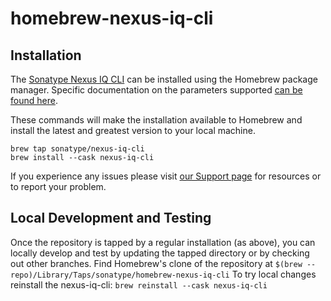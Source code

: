 <!--

    Copyright (c) 2021-present Sonatype, Inc. All rights reserved.
    Includes the third-party code listed at http://links.sonatype.com/products/nexus/attributions.
    "Sonatype" is a trademark of Sonatype, Inc.

-->
# homebrew-nexus-iq-cli

## Installation

The [Sonatype Nexus IQ CLI](https://help.sonatype.com/integrations/nexus-iq-cli) can be installed
using the Homebrew package manager. Specific documentation on the parameters supported
[can be found here](https://help.sonatype.com/integrations/nexus-iq-cli#NexusIQCLI-Usage).

These commands will make the installation available to Homebrew and install the 
latest and greatest version to your local machine.
```
brew tap sonatype/nexus-iq-cli
brew install --cask nexus-iq-cli
```

If you experience any issues please visit [our Support page](https://support.sonatype.com/hc/en-us/sections/203012548-Nexus-IQ-Server) for resources or to report your problem.

## Local Development and Testing

Once the repository is tapped by a regular installation (as above), you can locally develop and test
by updating the tapped directory or by checking out other branches. Find Homebrew's clone of the 
repository at `$(brew --repo)/Library/Taps/sonatype/homebrew-nexus-iq-cli`
To try local changes reinstall the nexus-iq-cli: `brew reinstall --cask nexus-iq-cli`
